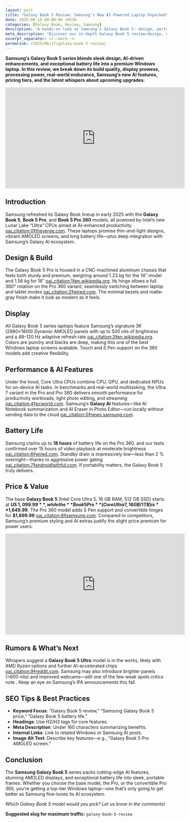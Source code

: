 ```yaml
---
layout: post
title: "Galaxy Book 5 Review: Samsung’s New AI-Powered Laptop Unpacked"
date: 2025-06-18 00:00:00 +0530
categories: [Galaxy Book, Review, Samsung]
description: "A hands-on look at Samsung’s Galaxy Book 5: design, performance, battery life, AI features, price, and what rumors say about what’s coming next."
meta_description: "Discover our in-depth Galaxy Book 5 review—design, display, performance, battery life, AI integration, price analysis, and future rumors."
excerpt_separator: <!--more-->
permalink: /2025/06/17/galaxy-book-5-review/
---
```


**Samsung’s Galaxy Book 5 series blends sleek design, AI-driven enhancements, and exceptional battery life into a premium Windows laptop. In this review, we break down its build quality, display prowess, processing power, real-world endurance, Samsung’s new AI features, pricing tiers, and the latest whispers about upcoming upgrades.**

<!-- Main-page video -->
<div class="video-embed">
  <iframe
    width="560" height="315"
    src="https://www.youtube.com/embed/hN5bf3csb_Q"
    title="Samsung Galaxy Book 5 Pro Review: Ultrabook Done Right!"
    frameborder="0"
    allow="accelerometer; autoplay; clipboard-write; encrypted-media; gyroscope; picture-in-picture"
    allowfullscreen>
  </iframe>
</div>

<!--more-->

## Introduction  
Samsung refreshed its Galaxy Book lineup in early 2025 with the **Galaxy Book 5**, **Book 5 Pro**, and **Book 5 Pro 360** models, all powered by Intel’s new Lunar Lake “Ultra” CPUs aimed at AI-enhanced productivity  [oai_citation:0‡theverge.com](https://www.theverge.com/2025/1/6/24337167/samsung-galaxy-book-5-pro-360-laptop-intel-arrow-lake-ces?utm_source=chatgpt.com). These laptops promise thin-and-light designs, vibrant AMOLED screens, and long battery life—plus deep integration with Samsung’s Galaxy AI ecosystem.

## Design & Build  
The Galaxy Book 5 Pro is housed in a CNC-machined aluminum chassis that feels both sturdy and premium, weighing around 1.23 kg for the 14″ model and 1.56 kg for 16″  [oai_citation:1‡en.wikipedia.org](https://en.wikipedia.org/wiki/Samsung_Galaxy_Book?utm_source=chatgpt.com). Its hinge allows a full 360° rotation on the Pro 360 variant, seamlessly switching between laptop and tablet modes  [oai_citation:2‡wired.com](https://www.wired.com/review/samsung-galaxy-book5-pro-360?utm_source=chatgpt.com). The minimal bezels and matte-gray finish make it look as modern as it feels.

## Display  
All Galaxy Book 5 series laptops feature Samsung’s signature 3K (2880×1800) Dynamic AMOLED panels with up to 500 nits of brightness and a 48–120 Hz adaptive refresh rate  [oai_citation:3‡en.wikipedia.org](https://en.wikipedia.org/wiki/Samsung_Galaxy_Book?utm_source=chatgpt.com). Colors are punchy and blacks are deep, making this one of the best Windows laptop screens available. Touch and S Pen support on the 360 models add creative flexibility.

## Performance & AI Features  
Under the hood, Core Ultra CPUs combine CPU, GPU, and dedicated NPUs for on-device AI tasks. In benchmarks and real-world multitasking, the Ultra 7 variant in the Pro and Pro 360 delivers smooth performance for productivity workloads, light photo editing, and streaming  [oai_citation:4‡pcworld.com](https://www.pcworld.com/article/2598078/samsung-galaxy-book5-pro-review.html?utm_source=chatgpt.com). Samsung’s **Galaxy AI** features—like AI Notebook summarization and AI Eraser in Photo Editor—run locally without sending data to the cloud  [oai_citation:5‡news.samsung.com](https://news.samsung.com/global/samsung-diversifies-ai-pc-lineup-with-new-galaxy-book5-pro-and-galaxy-book5-360?utm_source=chatgpt.com).

## Battery Life  
Samsung claims up to **18 hours** of battery life on the Pro 360, and our tests confirmed over 15 hours of video playback at moderate brightness  [oai_citation:6‡wired.com](https://www.wired.com/review/samsung-galaxy-book5-pro-360?utm_source=chatgpt.com). Standby drain is impressively low—less than 2 % overnight—thanks to aggressive power gating  [oai_citation:7‡androidfaithful.com](https://www.androidfaithful.com/galaxy-book5-pro-review/?utm_source=chatgpt.com). If portability matters, the Galaxy Book 5 truly delivers.

## Price & Value  
The base **Galaxy Book 5** (Intel Core Ultra 5, 16 GB RAM, 512 GB SSD) starts at **US $1,099.99**, while the **Book 5 Pro** (Core Ultra 7, 16 GB/1 TB) is **$1,649.99**. The Pro 360 model adds S Pen support and convertible hinges for **$1,699.99**  [oai_citation:8‡samsung.com](https://www.samsung.com/us/computing/galaxy-books/galaxy-book5-series/buy/galaxy-book5-pro-16-intel-core-ultra-7-1tb-gray-np960xha-kg3us/?utm_source=chatgpt.com). Compared to competitors, Samsung’s premium styling and AI extras justify the slight price premium for power users.

<!-- Mid-post video -->
<div class="video-embed">
  <iframe
    width="560" height="315"
    src="https://www.youtube.com/embed/hSK4oGPrCgE"
    title="Is This the Macbook Killer? Ft. Galaxy Book 5 360!"
    frameborder="0"
    allow="accelerometer; autoplay; clipboard-write; encrypted-media; gyroscope; picture-in-picture"
    allowfullscreen>
  </iframe>
</div>

## Rumors & What’s Next  
Whispers suggest a **Galaxy Book 5 Ultra** model is in the works, likely with AMD Ryzen options and further AI-accelerated chips  [oai_citation:9‡reddit.com](https://www.reddit.com/r/GalaxyBook/comments/1l8wcgd/any_leaks_or_news_about_the_galaxy_book5_ultra/?utm_source=chatgpt.com). Samsung may also introduce brighter panels (>600 nits) and improved webcams—still one of the few weak spots critics note . Keep an eye on Samsung’s IFA announcements this fall.

## SEO Tips & Best Practices  
- **Keyword Focus**: “Galaxy Book 5 review,” “Samsung Galaxy Book 5 price,” “Galaxy Book 5 battery life.”  
- **Headings**: Use H2/H3 tags for core features.  
- **Meta Description**: Under 160 characters summarizing benefits.  
- **Internal Links**: Link to related Windows or Samsung AI posts.  
- **Image Alt Text**: Describe key features—e.g., “Galaxy Book 5 Pro AMOLED screen.”  

## Conclusion  
The **Samsung Galaxy Book 5** series packs cutting-edge AI features, stunning AMOLED displays, and exceptional battery life into sleek, portable frames. Whether you choose the base model, the Pro, or the convertible Pro 360, you’re getting a top-tier Windows laptop—one that’s only going to get better as Samsung fine-tunes its AI ecosystem.

*Which Galaxy Book 5 model would you pick? Let us know in the comments!*

**Suggested slug for maximum traffic:** `galaxy-book-5-review`  
